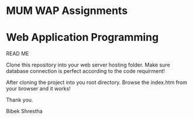 # MUM WAP Assignments
# Web Application Programming
READ ME

Clone this repository into your web server hosting folder. Make sure database connection is perfect according to the code requirment!

After cloning the project into you root directory. Browse the index.htm from your browser and it works!

Thank you. 

Bibek Shrestha
